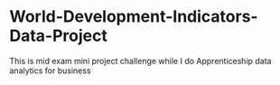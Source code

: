 # World-Development-Indicators-Data-Project

This is mid exam mini project challenge while I do Apprenticeship data analytics for business
